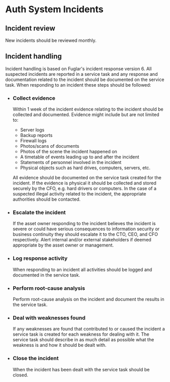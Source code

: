 # Auth System Incidents

## Incident review

New incidents should be reviewed monthly.

## Incident handling

Incident handling is based on Fuglar's incident response version 6.
All suspected incidents are reported in a service task and any response and documentation related to the incident should be documented on the service task.
When responding to an incident these steps should be followed:

- ### Collect evidence

  Within 1 week of the incident evidence relating to the incident should be collected and documented.
  Evidence might include but are not limited to:

  - Server logs
  - Backup reports
  - Firewall logs
  - Photos/scans of documents
  - Photos of the scene the incident happened on
  - A timetable of events leading up to and after the incident
  - Statements of personnel involved in the incident
  - Physical objects such as hard drives, computers, servers, etc.

  All evidence should be documented on the service task created for the incident. If the evidence is physical it should be collected and stored securely by the CFO, e.g. hard drivers or computers.
  In the case of a suspected illegal activity related to the incident, the appropriate authorities should be contacted.

- ### Escalate the incident

  If the asset owner responding to the incident believes the incident is severe or could have serious consequences to information security or business continuity they should escalate it to the CTO, CEO, and CFO respectively.
  Alert internal and/or external stakeholders if deemed appropriate by the asset owner or management.

- ### Log response activity

  When responding to an incident all activities should be logged and documented in the service task.

- ### Perform root-cause analysis

  Perform root-cause analysis on the incident and document the results in the service task.

- ### Deal with weaknesses found

  If any weaknesses are found that contributed to or caused the incident a service task is created for each weakness for dealing with it. The service task should describe in as much detail as possible what the weakness is and how it should be dealt with.

- ### Close the incident

  When the incident has been dealt with the service task should be closed.
